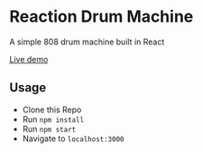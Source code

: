 # Reaction Drum Machine

A simple 808 drum machine built in React

[Live demo](https://wtaylor.tech/reaction)

## Usage

- Clone this Repo
- Run `npm install`
- Run `npm start`
- Navigate to `localhost:3000`
